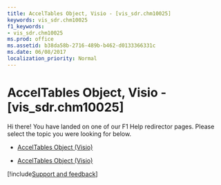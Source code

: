 ```yaml
---
title: AccelTables Object, Visio - [vis_sdr.chm10025]
keywords: vis_sdr.chm10025
f1_keywords:
- vis_sdr.chm10025
ms.prod: office
ms.assetid: b38da58b-2716-489b-b462-d0133366331c
ms.date: 06/08/2017
localization_priority: Normal
---
```



# AccelTables Object, Visio - [vis_sdr.chm10025]

Hi there! You have landed on one of our F1 Help redirector pages. Please select the topic you were looking for below.

- [AccelTables Object (Visio)](http://msdn.microsoft.com/library/5cbf276b-918d-5dd5-5473-07255edbdb69.aspx)

- [AccelTables Object (Visio)](http://msdn.microsoft.com/library/1bc9671b-83dc-1349-9171-92d1650ebec8%28Office.15%29.aspx)

[!include[Support and feedback](~/includes/feedback-boilerplate.md)]